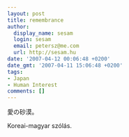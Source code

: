 ```yaml
---
layout: post
title: remembrance
author:
  display_name: sesam
  login: sesam
  email: petersz@me.com
  url: http://sesam.hu
date: '2007-04-12 00:06:48 +0200'
date_gmt: '2007-04-11 15:06:48 +0200'
tags:
- Japan
- Human Interest
comments: []
---
```


愛の砂漠。

Koreai-magyar szólás.
